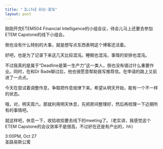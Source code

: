 ```yaml
---
title: "【Life】日记-混沌"
layout: post
---
```


刚刚开完ETEM504 Financial Intelligence的小组会议，待会儿马上还要去参加ETEM Capstone的线下小组会。

倒也没有什么特别的大事，就是想写点东西表明这个博客还活着。

<!--more-->

好吧，也是为了记录下来这几天比较混沌。睡眠也混沌，事情的安排也混沌。

不过我真的是属于“Deadline是第一生产力”这一类人，倒也没有错过什么重要作业。同时，在和Dr Bade聊过后，他也很愿意帮助我写推荐信。在申请的路上又前进了一点点。

今天在尝试着调整作息，争取把作息规律下来。希望从明天开始，能有一个不一样的状态。

哦，对，明天周六。那就利用明天休息，先把房间整理好，然后再梳理一下近期所有的事情吧。

就这样吧，休息一下，收拾收拾要去线下的meeting了。（老实讲，我感觉这个ETEM Capstone的会议效率不是很高，不过好在还是有产出的，hh）

3:00PM, Oct 27  
圣路易斯公寓